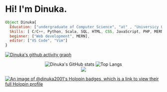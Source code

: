 # Hi! I'm Dinuka.

<!-- <div style="text-align: center;">
  <img src="src/anime-moon-landscape.jpg" alt="Example GIF" style="max-width: 100%; height: auto; text-align: center">
</div> -->
```javascript
Object Dinuka{
  Education: ["undergraduate of Computer Science", "at" , "Universicy Of Colombo Schoole Of Computing"],
  Skills: [ C/C++, Python, Scala, SQL, HTML, CSS, JavaScript, PHP, MERN , bash],
  beginner: ["Web development", MERN],
  editor: ["VS Code", "Vim"]
}
```

[![Dinuka's github activity graph](https://github-readme-activity-graph.vercel.app/graph?username=dinuka2001&theme=react-dark)](https://github.com/sachithdh/github-readme-activity-graph)

<!--![Dinuka's GitHub stats](https://github-readme-stats.vercel.app/api?username=dinuka2001&show_icons=true&theme=transparent&cache_seconds=86400&border&hide_border=true&rank_icon=github&text_color=348C7D&icon_color=C7FFFA) -->
<!--![Top Langs](https://github-readme-stats.vercel.app/api/top-langs/?username=dinuka2001&layout=compact&theme=transparent&hide_border=true&width=300)-->

<div align="center">
  <img src="https://github-readme-stats.vercel.app/api?username=dinuka2001&show_icons=true&theme=transparent&cache_seconds=86400&border&hide_border=true&rank_icon=github&text_color=348C7D&icon_color=C7FFFA" alt="Dinuka's GitHub stats" />
  <img src="https://github-readme-stats.vercel.app/api/top-langs/?username=dinuka2001&layout=compact&theme=transparent&hide_border=true&width=300" alt="Top Langs" />
</div>

<center> <img src="https://komarev.com/ghpvc/?username=dinuka2001&&style=flat-square" align="center" /> </center>




[![An image of @dinuka2001's Holopin badges, which is a link to view their full Holopin profile](https://holopin.me/dinuka2001)](https://holopin.io/@dinuka2001)


